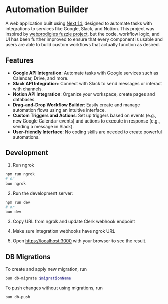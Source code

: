 # Automation Builder

A web application built using [Next 14](https://nextjs.org/), designed to automate tasks with integrations to services like Google, Slack, and Notion. This project was inspired by [webprodigies fuzzie project](https://github.com/webprodigies/fuzzie-production/tree/main), but the code, workflow logic, and UI has been further improved to ensure that every component is usable and users are able to build custom workflows that actually function as desired.

## Features

- **Google API Integration**: Automate tasks with Google services such as Calendar, Drive, and more.
- **Slack API Integration**: Connect with Slack to send messages or interact with channels.
- **Notion API Integration**: Organize your workspace, create pages and databases.
- **Drag-and-Drop Workflow Builder**: Easily create and manage automation flows using an intuitive interface.
- **Custom Triggers and Actions**: Set up triggers based on events (e.g., new Google Calendar events) and actions to execute in response (e.g., sending a message in Slack).
- **User-friendly Interface**: No coding skills are needed to create powerful automations.

## Development

1. Run ngrok

```bash
npm run ngrok
# or
bun ngrok
```

2. Run the development server:

```bash
npm run dev
# or
bun dev
```

3. Copy URL from ngrok and update Clerk webhook endpoint

4. Make sure integration webhooks have ngrok URL

5. Open [https://localhost:3000](https://localhost:3000) with your browser to see the result.

## DB Migrations

To create and apply new migration, run

```bash
bun db-migrate $migrationName
```

To push changes without using migrations, run

```bash
bun db-push
```
